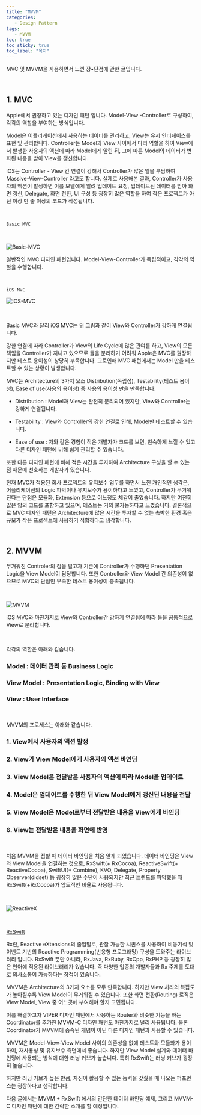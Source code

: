 ```yaml
---
title: "MVVM"
categories: 
   - Design Pattern
tags:
   - MVVM
toc: true
toc_sticky: true
toc_label: "목차"
---
```


MVC 및 MVVM을 사용하면서 느낀 장•단점에 관한 글입니다.

<br/>

## 1. MVC

Apple에서 권장하고 있는 디자인 패턴 입니다.
Model-View -Controller로 구성하여, 각각의 역할을 부여하는 방식입니다.

Model은 어플리케이션에서 사용하는 데이터를 관리하고, View는 유저 인터페이스를 표현 및 관리합니다.
Controller는 Model과 View 사이에서 다리 역할을 하여 View에서 발생한 사용자의 액션에 따라 Model에게 알린 뒤,
그에 따른 Model의 데이터가 변화된 내용을 받아 View를 갱신합니다.

iOS는 Controller - View 간 연결이 강해서 Controller가 많은 일을 부담하여 Massive-View-Controller 라고도 합니다.
실제로 사용해본 결과, Controller가 사용자의 액션이 발생하면 이를 모델에게 알려 업데이트 요청, 업데이트된 데이터를 받아 화면 갱신, Delegate, 화면 전환, UI 구성 등 굉장히 많은 역할을 하여 작은 프로젝트가 아닌 이상 만 줄 이상의 코드가 작성됩니다.

<br/>

`Basic MVC`

<br/>

![Basic-MVC](https://user-images.githubusercontent.com/61190690/104111083-adcf4400-5321-11eb-9efb-b864b06c7d9c.png)

일반적인 MVC 디자인 패턴입니다. Model-View-Controller가 독립적이고, 각각의 역할을 수행합니다. 

<br/>

`iOS MVC`

![iOS-MVC](https://user-images.githubusercontent.com/61190690/104111085-af990780-5321-11eb-9936-e8713c546780.png)

<br/>

Basic MVC와 달리 iOS MVC는 위 그림과 같이 View와 Controller가 강하게 연결됩니다.

강한 연결에 따라 Controller가 View의 Life Cycle에 많은 관여를 하고, View의 모든 책임을 Controller가 지니고 있으므로 둘을 분리하기 어려워 Apple은 MVC를 권장하지만 테스트 용이성이 상당히 부족합니다. 그로인해 MVC 패턴에서는 Model 만을 테스트할 수 있는 상황이 발생합니다.

MVC는 Architecture의 3가지 요소 Distribution(독립성), Testability(테스트 용이성), Ease of use(사용의 용이성) 중 사용의 용이성 만을 만족합니다.

- Distribution : Model과 View는 완전히 분리되어 있지만, View와 Controller는 강하게 연결됩니다.

- Testability : View와 Controller의 강한 연결로 인해, Model만 테스트할 수 있습니다.

- Ease of use : 저와 같은 경험이 적은 개발자가 코드를 보면, 친숙하게 느낄 수 있고 다른 디자인 패턴에 비해 쉽게 관리할 수 있습니다.

또한 다른 디자인 패턴에 비해 적은 시간을 투자하여 Architecture 구성을 할 수 있는 점 때문에 선호하는 개발자가 있습니다.

현재 MVC가 적용된 회사 프로젝트의 유지보수 업무를 하면서 느낀 개인적인 생각은, 어플리케이션의 Logic 파악이나 유지보수가 용이하다고 느꼈고, Controller가 무거워진다는 단점은 모듈화, Extension 등으로 어느정도 체감이 줄었습니다. 하지만 여전히 많은 양의 코드를 포함하고 있으며, 테스트는 거의 불가능하다고 느꼈습니다. 결론적으로 MVC 디자인 패턴은 Architecture에 많은 시간을 투자할 수 없는 촉박한 환경 혹은 규모가 작은 프로젝트에 사용하기 적합하다고 생각합니다.

<br/>

## 2. MVVM

무거워진 Controler의 짐을 덜고자 기존에 Controller가 수행하던 Presentation Logic을 View Model이 담당합니다.
또한 Controller와 View Model 간 의존성이 없으므로 MVC의 단점인 부족한 테스트 용이성이 충족됩니다.

<br/>

![MVVM](https://user-images.githubusercontent.com/61190690/104111651-dfe3a480-5327-11eb-9114-f1e47aaa86c7.png)

iOS MVC와 마찬가지로 View와 Controller간 강하게 연결됨에 따라 둘을 공통적으로 View로 분리합니다.

<br/>

각각의 역할은 아래와 같습니다.

### Model : 데이터 관리 등 Business Logic
### View Model : Presentation Logic, Binding with View
### View : User Interface

<br/>

MVVM의 프로세스는 아래와 같습니다.

### 1. View에서 사용자의 액션 발생
### 2. View가 View Model에게 사용자의 액션 바인딩
### 3. View Model은 전달받은 사용자의 액션에 따라 Model을 업데이트
### 4. Model은 업데이트를 수행한 뒤 View Model에게 갱신된 내용을 전달
### 5. View Model은 Model로부터 전달받은 내용을 View에게 바인딩
### 6. View는 전달받은 내용을 화면에 반영

<br/>

처음 MVVM을 접할 때 데이터 바인딩을 처음 알게 되었습니다. 데이터 바인딩은 View와 View Model을 연결하는 것으로, RxSwift(+ RxCocoa), ReactiveSwift(+ ReactiveCocoa), SwiftUI(+ Combine), KVO, Delegate, Property Observer(didset) 등 굉장히 많은 수단이 사용되지만 최근 트렌드를 파악했을 때 RxSwift(+RxCocoa)가 압도적인 비율로 사용됩니다.

<br/>

![ReactiveX](https://user-images.githubusercontent.com/61190690/104112324-d01c8e00-5330-11eb-9cd0-41584b46c83b.png)

<br/>

[RxSwift](https://github.com/ReactiveX/RxSwift)

Rx란, Reactive eXtensions의 줄임말로, 관찰 가능한 시퀸스를 사용하여 비동기식 및 이벤트 기반의 Reactive Programming(반응형 프로그래밍) 구성을 도와주는 라이브러리 입니다. RxSwift 뿐만 아니라, RxJava, RxRuby, RxCpp, RxPHP 등 굉장히 많은 언어에 적용된 라이브러리가 있습니다. 즉 다양한 업종의 개발자들과 Rx 주제를 토대로 의사소통이 가능하다는 장점이 있습니다.

MVVM은 Architecture의 3가지 요소를 모두 만족합니다. 하지만 View 처리의 복잡도가 높아질수록 View Model이 무거워질 수 있습니다. 또한 화면 전환(Routing) 로직은 View Model, View 중 어느곳에 부여해야 할지 고민됩니다.

이를 해결하고자 VIPER 디자인 패턴에서 사용하는 Router와 비슷한 기능을 하는 Coordinator를 추가한 MVVM-C 디자인 패턴도 마찬가지로 널리 사용됩니다. 물론 Coordinator가 MVVM에 종속된 개념이 아닌 다른 디자인 패턴과 사용할 수 있습니다.

MVVM은 Model-View-View Model 사이의 의존성을 없애 테스트와 모듈화가 용이하여, 재사용성 및 유지보수 측면에서 좋습니다.
하지만 View Model 설계와 데이터 바인딩에 사용되는 방식에 대한 러닝 커브가 높습니다. 특히 RxSwift는 러닝 커브가 굉장히 높습니다.

하지만 러닝 커브가 높은 만큼, 자신이 활용할 수 있는 능력을 갖췄을 때 나오는 퍼포먼스는 굉장하다고 생각합니다.

다음 글에서는 MVVM + RxSwift 에서의 간단한 데이터 바인딩 예제, 그리고 MVVM-C 디자인 패턴에 대한 간략한 소개를 할 예정입니다.